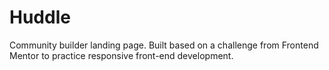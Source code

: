 # Huddle
Community builder landing page. Built based on a challenge from Frontend Mentor to practice responsive front-end development.

